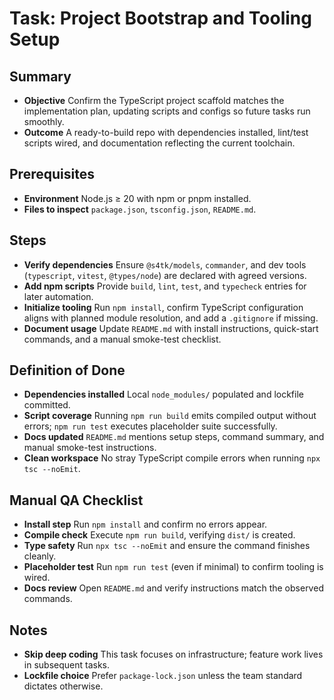 # Task: Project Bootstrap and Tooling Setup

## Summary
- **Objective** Confirm the TypeScript project scaffold matches the implementation plan, updating scripts and configs so future tasks run smoothly.
- **Outcome** A ready-to-build repo with dependencies installed, lint/test scripts wired, and documentation reflecting the current toolchain.

## Prerequisites
- **Environment** Node.js ≥ 20 with npm or pnpm installed.
- **Files to inspect** `package.json`, `tsconfig.json`, `README.md`.

## Steps
- **Verify dependencies** Ensure `@s4tk/models`, `commander`, and dev tools (`typescript`, `vitest`, `@types/node`) are declared with agreed versions.
- **Add npm scripts** Provide `build`, `lint`, `test`, and `typecheck` entries for later automation.
- **Initialize tooling** Run `npm install`, confirm TypeScript configuration aligns with planned module resolution, and add a `.gitignore` if missing.
- **Document usage** Update `README.md` with install instructions, quick-start commands, and a manual smoke-test checklist.

## Definition of Done
- **Dependencies installed** Local `node_modules/` populated and lockfile committed.
- **Script coverage** Running `npm run build` emits compiled output without errors; `npm run test` executes placeholder suite successfully.
- **Docs updated** `README.md` mentions setup steps, command summary, and manual smoke-test instructions.
- **Clean workspace** No stray TypeScript compile errors when running `npx tsc --noEmit`.

## Manual QA Checklist
- **Install step** Run `npm install` and confirm no errors appear.
- **Compile check** Execute `npm run build`, verifying `dist/` is created.
- **Type safety** Run `npx tsc --noEmit` and ensure the command finishes cleanly.
- **Placeholder test** Run `npm run test` (even if minimal) to confirm tooling is wired.
- **Docs review** Open `README.md` and verify instructions match the observed commands.

## Notes
- **Skip deep coding** This task focuses on infrastructure; feature work lives in subsequent tasks.
- **Lockfile choice** Prefer `package-lock.json` unless the team standard dictates otherwise.
